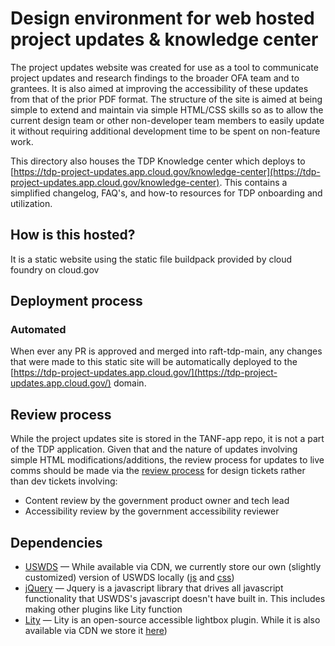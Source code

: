 # Design environment for web hosted project updates & knowledge center

The project updates website was created for use as a tool to communicate project updates and research findings to the broader OFA team and to grantees. It is also aimed at improving the accessibility of these updates from that of the prior PDF format. The structure of the site is aimed at being simple to extend and maintain via simple HTML/CSS skills so as to allow the current design team or other non-developer team members to easily update it without requiring additional development time to be spent on non-feature work. 

This directory also houses the TDP Knowledge center which deploys to [https://tdp-project-updates.app.cloud.gov/knowledge-center](https://tdp-project-updates.app.cloud.gov/knowledge-center). This contains a simplified changelog, FAQ's, and how-to resources for TDP  onboarding and utilization. 

## How is this hosted?

It is a static website using the static file buildpack provided by cloud foundry on cloud.gov

## Deployment process

### Automated

When ever any PR is approved and merged into raft-tdp-main, any changes that were made to this static site will be automatically deployed to the [https://tdp-project-updates.app.cloud.gov/](https://tdp-project-updates.app.cloud.gov/) domain.

## Review process

While the project updates site is stored in the TANF-app repo, it is not a part of the TDP application. Given that and the nature of updates involving simple HTML modifications/additions, the review process for updates to live comms should be made via the [review process](https://github.com/HHS/TANF-app/blob/main/docs/How-We-Work/our-workflow.md) for design tickets rather than dev tickets involving:

- Content review by the government product owner and tech lead
- Accessibility review by the government accessibility reviewer

## Dependencies

- [USWDS](https://cdnjs.com/libraries/uswds) — While available via CDN, we currently store our own (slightly customized) version of USWDS locally ([js](https://github.com/raft-tech/TANF-app/tree/develop/product-updates/js) and [css](https://github.com/raft-tech/TANF-app/tree/develop/product-updates/css))
- [jQuery](https://cdnjs.com/libraries/jquery) — Jquery is a javascript library that drives all javascript functionality that USWDS's javascript doesn't have built in. This includes making other plugins like Lity function
- [Lity](https://cdnjs.com/libraries/lity) — Lity is an open-source accessible lightbox plugin. While it is also available via CDN we store it [here](https://github.com/raft-tech/TANF-app/tree/develop/product-updates/dist))
